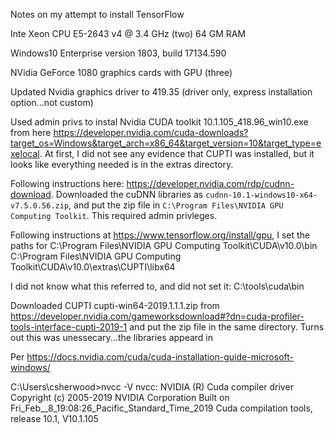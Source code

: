 
Notes on my attempt to install TensorFlow

Inte Xeon CPU E5-2643 v4 @ 3.4 GHz (two)
64 GM RAM

Windows10 Enterprise version 1803, build 17134.590

NVidia GeForce 1080 graphics cards with GPU (three)

Updated Nvidia graphics driver to 419.35 (driver only, express installation option...not custom)

Used admin privs to instal Nvidia CUDA toolkit 10.1.105_418.96_win10.exe from here https://developer.nvidia.com/cuda-downloads?target_os=Windows&target_arch=x86_64&target_version=10&target_type=exelocal. At first, I did not see any evidence that CUPTI was installed, but it looks like everything needed is in the extras directory. 

Following instructions here: https://developer.nvidia.com/rdp/cudnn-download. Downloaded the cuDNN libraries as `cudnn-10.1-windows10-x64-v7.5.0.56.zip`, and put the zip file in `C:\Program Files\NVIDIA GPU Computing Toolkit`. This required admin privleges.

Following instructions at https://www.tensorflow.org/install/gpu, I set the paths for
C:\Program Files\NVIDIA GPU Computing Toolkit\CUDA\v10.0\bin
C:\Program Files\NVIDIA GPU Computing Toolkit\CUDA\v10.0\extras\CUPTI\libx64

I did not know what this referred to, and did not set it:
C:\tools\cuda\bin

Downloaded CUPTI cupti-win64-2019.1.1.1.zip from https://developer.nvidia.com/gameworksdownload#?dn=cuda-profiler-tools-interface-cupti-2019-1 and put the zip file in the same directory. Turns out this was unessecary...the libraries appeard in 

Per https://docs.nvidia.com/cuda/cuda-installation-guide-microsoft-windows/

C:\Users\csherwood>nvcc -V
nvcc: NVIDIA (R) Cuda compiler driver
Copyright (c) 2005-2019 NVIDIA Corporation
Built on Fri_Feb__8_19:08:26_Pacific_Standard_Time_2019
Cuda compilation tools, release 10.1, V10.1.105
